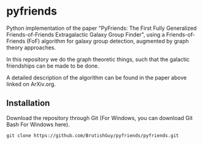 # pyfriends
Python implementation of the paper "PyFriends: The First Fully Generalized Friends-of-Friends Extragalactic Galaxy Group Finder", using a Friends-of-Friends (FoF) algorithm for galaxy group detection, augmented by graph theory approaches. 

In this repository we do the graph theoretic things, such that the galactic friendships can be made to be done. 

A detailed description of the algorithm can be found in the paper above linked on ArXiv.org.

## Installation

Download the repository through Git (For Windows, you can download Git Bash For Windows here).

`git clone https://github.com/BrutishGuy/pyfriends/pyfriends.git`


